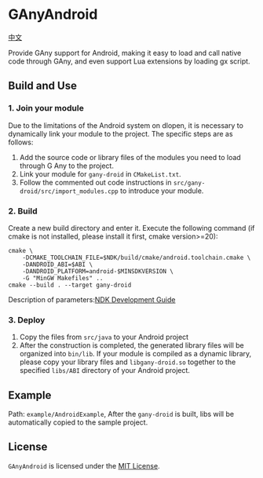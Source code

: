 # GAnyAndroid
[中文](README-zh.md)

Provide GAny support for Android, making it easy to load and call native code through GAny, and even support Lua extensions by loading gx script.

## Build and Use
### 1. Join your module
Due to the limitations of the Android system on dlopen, it is necessary to dynamically link your module to the project. The specific steps are as follows:
1. Add the source code or library files of the modules you need to load through G Any to the project.
2. Link your module for `gany-droid` in `CMakeList.txt`.
3. Follow the commented out code instructions in `src/gany-droid/src/import_modules.cpp` to introduce your module.
### 2. Build
Create a new build directory and enter it. Execute the following command (if cmake is not installed, please install it first, cmake version>=20):
```shell
cmake \
    -DCMAKE_TOOLCHAIN_FILE=$NDK/build/cmake/android.toolchain.cmake \
    -DANDROID_ABI=$ABI \
    -DANDROID_PLATFORM=android-$MINSDKVERSION \
    -G "MinGW Makefiles" ..
cmake --build . --target gany-droid
```
Description of parameters:[NDK Development Guide](https://developer.android.com/ndk/guides/cmake)
### 3. Deploy
1. Copy the files from `src/java` to your Android project
2. After the construction is completed, the generated library files will be organized into `bin/lib`. If your module is compiled as a dynamic library, please copy your library files and `libgany-droid.so` together to the specified `libs/ABI` directory of your Android project.

## Example
Path: `example/AndroidExample`, After the `gany-droid` is built, libs will be automatically copied to the sample project.


## License
`GAnyAndroid` is licensed under the [MIT License](LICENSE.txt).
